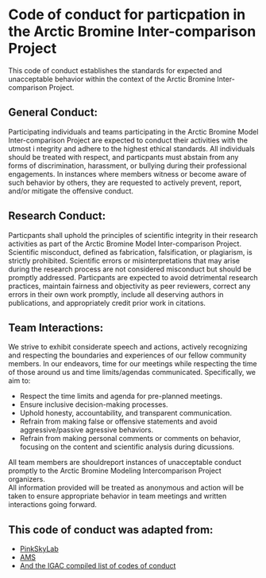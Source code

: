 # Code of conduct for particpation in the Arctic Bromine Inter-comparison Project

This code of conduct establishes the standards for expected and unacceptable behavior within the context of the Arctic Bromine Inter-comparison Project. 

## General Conduct:
Participating individuals and teams participating in the Arctic Bromine Model Inter-comparison Project are expected to conduct their activities with the utmost i
ntegrity and adhere to the highest ethical standards. All individuals should be treated with respect, and particpants must abstain from any forms of discrimination, harassment, or 
bullying during their professional engagements. In instances where members witness or become aware of such behavior by others, they are requested to actively prevent, 
report, and/or mitigate the offensive conduct.

## Research Conduct:
Particpants shall uphold the principles of scientific integrity in their research activities as part of the Arctic Bromine Model Inter-comparison Project. 
Scientific misconduct, defined as fabrication, falsification, or plagiarism, is strictly prohibited. Scientific errors or misinterpretations that may arise 
during the research process are not considered misconduct but should be promptly addressed.
Particpants are expected to avoid detrimental research practices, maintain fairness and objectivity as peer reviewers, 
correct any errors in their own work promptly, include all deserving authors in publications, and appropriately credit prior work in citations.

## Team Interactions:

We strive to exhibit considerate speech and actions, actively recognizing and respecting 
the boundaries and experiences of our fellow community members. In our endeavors, time for our 
meetings while respecting the time of those around us and time limits/agendas communicated. Specifically, we aim to:
* Respect the time limits and agenda for pre-planned meetings.  
* Ensure inclusive decision-making processes.
* Uphold honesty, accountability, and transparent communication.
* Refrain from making false or offensive statements and avoid aggressive/passive agressive behaviors.
* Refrain from making personal comments or comments on behavior, focusing on the content and scientific analysis during dicussions.


All team members are shouldreport instances of unacceptable conduct promptly to the Arctic Bromine Modeling Intercomparison Project organizers.  
All information provided will be treated as anonymous and action will be taken to ensure appropriate behavior in team meetings and written interactions going forward.

## This code of conduct was adapted from:
* [PinkSkyLab](https://github.com/pinskylab/how_we_work/blob/master/working_agreement.md?fbclid=IwAR3X8TEU4peQO1xxJyvwZzmp6aLI4qUbyxyHC28W8VKzafNzbibP3t6wiSo)
* [AMS](https://www.ametsoc.org/index.cfm/ams/about-ams/ams-organization-and-administration/ams-code-of-conduct/)
* [And the IGAC compiled list of codes of conduct](https://igacproject.org/codes-conduct-science)

